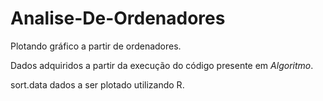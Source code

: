 # Analise-De-Ordenadores
Plotando gráfico a partir de ordenadores.

Dados adquiridos a partir da execução do código presente em $Algoritmo$. 

sort.data dados a ser plotado utilizando R.
